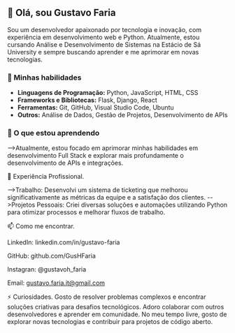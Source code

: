 ## 👋 Olá, sou Gustavo Faria

Sou um desenvolvedor apaixonado por tecnologia e inovação, com experiência em desenvolvimento web e Python. Atualmente, estou cursando Análise e Desenvolvimento de Sistemas na Estácio de Sá University e sempre buscando aprender e me aprimorar em novas tecnologias.

### 🚀 Minhas habilidades

- **Linguagens de Programação:** Python, JavaScript, HTML, CSS  
- **Frameworks e Bibliotecas:** Flask, Django, React  
- **Ferramentas:** Git, GitHub, Visual Studio Code, Ubuntu  
- **Outros:** Análise de Dados, Gestão de Projetos, Desenvolvimento de APIs  

### 🌱 O que estou aprendendo

-->Atualmente, estou focado em aprimorar minhas habilidades em desenvolvimento Full Stack e explorar mais profundamente o desenvolvimento de APIs e integrações.

💼 Experiência Profissional.

-->Trabalho: Desenvolvi um sistema de ticketing que melhorou significativamente as métricas da equipe e a satisfação dos clientes.
-->Projetos Pessoais: Criei diversas soluções e automações utilizando Python para otimizar processos e melhorar fluxos de trabalho.

📫 Como me encontrar.

LinkedIn: linkedin.com/in/gustavo-faria

GitHub: github.com/GusHFaria

Instagran: @gustavoh_faria

Email: gustavo.faria.it@gmail.com

⚡ Curiosidades.
Gosto de resolver problemas complexos e encontrar soluções criativas para desafios tecnológicos.
Adoro colaborar com outros desenvolvedores e aprender em comunidade.
No meu tempo livre, gosto de explorar novas tecnologias e contribuir para projetos de código aberto.

<!--
**GusHFaria/GusHFaria** is a ✨ _special_ ✨ repository because its `README.md` (this file) appears on your GitHub profile.

Here are some ideas to get you started:

- 🔭 I’m currently working on ...
- 🌱 I’m currently learning ...
- 👯 I’m looking to collaborate on ...
- 🤔 I’m looking for help with ...
- 💬 Ask me about ...
- 📫 How to reach me: ...
- 😄 Pronouns: ...
- ⚡ Fun fact: ...
-->
